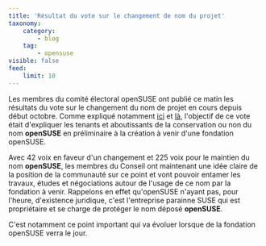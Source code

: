 ```yaml
---
title: 'Résultat du vote sur le changement de nom du projet'
taxonomy:
    category:
        - blog
    tag:
        - opensuse
visible: false
feed:
    limit: 10
---
```


Les membres du comité électoral openSUSE ont publié ce matin les résultats du vote sur le changement du nom de projet en cours depuis début octobre.
Comme expliqué notamment [ici](https://blog.alionet.org/fr/vote-sur-le-changement-de-nom-du-projet) et [là](https://fr.opensuse.org/openSUSE:Vote_pour_le_changement_de_nom_du_projet), l'objectif de ce vote était d'expliquer les tenants et aboutissants de la conservation ou non du nom **openSUSE** en préliminaire à la création à venir d'une fondation openSUSE.

Avec 42 voix en faveur d'un changement et 225 voix pour le maintien du nom **openSUSE**, les membres du Conseil ont maintenant une idée claire de la position de la communauté sur ce point et vont pouvoir entamer les travaux, études et négociations autour de l'usage de ce nom par la fondation à venir.
Rappelons en effet qu'openSUSE n'ayant pas, pour l'heure, d'existence juridique, c'est l'entreprise parainne SUSE qui est propriétaire et se charge de protéger le nom déposé **openSUSE**.

C'est notamment ce point important qui va évoluer lorsque de la fondation openSUSE verra le jour.